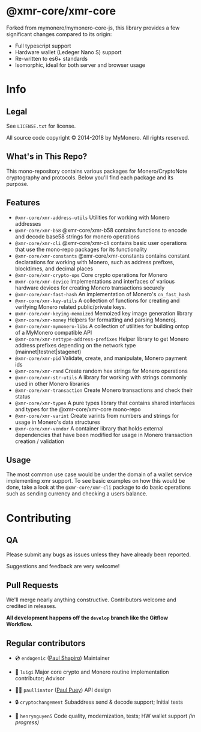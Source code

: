 # @xmr-core/xmr-core

Forked from mymonero/mymonero-core-js, this library provides a few significant changes compared to its origin:

-   Full typescript support
-   Hardware wallet (Ledeger Nano S) support
-   Re-written to es6+ standards
-   Isomorphic, ideal for both server and browser usage

# Info

## Legal

See `LICENSE.txt` for license.

All source code copyright © 2014-2018 by MyMonero. All rights reserved.

## What's in This Repo?

This mono-repository contains various packages for Monero/CryptoNote cryptography and protocols.
Below you'll find each package and its purpose.

## Features

-   `@xmr-core/xmr-address-utils` Utilities for working with Monero addresses
-   `@xmr-core/xmr-b58` @xmr-core/xmr-b58 contains functions to encode and decode base58 strings for monero operations
-   `@xmr-core/xmr-cli` @xmr-core/xmr-cli contains basic user operations that use the mono-repo packages for its functionality
-   `@xmr-core/xmr-constants` @xmr-core/xmr-constants contains constant declarations for working with Monero, such as address prefixes, blocktimes, and decimal places
-   `@xmr-core/xmr-crypto-ops` Core crypto operations for Monero
-   `@xmr-core/xmr-device` Implementations and interfaces of various hardware devices for creating Monero transactions securely
-   `@xmr-core/xmr-fast-hash` An implementation of Monero's `cn_fast_hash`
-   `@xmr-core/xmr-key-utils` A collection of functions for creating and verifying Monero related public/private keys.
-   `@xmr-core/xmr-keyimg-memoized` Memoized key image generation library
-   `@xmr-core/xmr-money` Helpers for formatting and parsing Moneroj.
-   `@xmr-core/xmr-mymonero-libs` A collection of utilities for building ontop of a MyMonero compatible API
-   `@xmr-core/xmr-nettype-address-prefixes` Helper library to get Monero address prefixes depending on the network type (mainnet|testnet|stagenet)
-   `@xmr-core/xmr-pid` Validate, create, and manipulate, Monero payment ids
-   `@xmr-core/xmr-rand` Create random hex strings for Monero operations
-   `@xmr-core/xmr-str-utils` A library for working with strings commonly used in other Monero libraries
-   `@xmr-core/xmr-transaction` Create Monero transactions and check their status
-   `@xmr-core/xmr-types` A pure types library that contains shared interfaces and types for the @xmr-core/xmr-core mono-repo
-   `@xmr-core/xmr-varint` Create varints from numbers and strings for usage in Monero's data structures
-   `@xmr-core/xmr-vendor` A container library that holds external dependencies that have been modified for usage in Monero transaction creation / validation

## Usage

The most common use case would be under the domain of a wallet service implementing xmr support. To see basic examples on how this would be done, take a look at the `@xmr-core/xmr-cli` package to do basic operations such as sending currency and checking a users balance.

# Contributing

## QA

Please submit any bugs as issues unless they have already been reported.

Suggestions and feedback are very welcome!

## Pull Requests

We'll merge nearly anything constructive. Contributors welcome and credited in releases.

**All development happens off the `develop` branch like the Gitflow Workflow.**

## Regular contributors

-   💿 `endogenic` ([Paul Shapiro](https://github.com/paulshapiro)) Maintainer

-   🍄 `luigi` Major core crypto and Monero routine implementation contributor; Advisor

-   🏄‍♂️ `paullinator` ([Paul Puey](https://github.com/paullinator)) API design

-   🔒 `cryptochangement` Subaddress send & decode support; Initial tests

-   💩 `henrynguyen5` Code quality, modernization, tests; HW wallet support _(in progress)_
